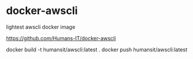# docker-awscli
lightest awscli docker image

https://github.com/Humans-IT/docker-awscli



docker build -t humansit/awscli:latest .
docker push humansit/awscli:latest